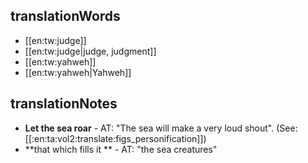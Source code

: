 ## translationWords

* [[en:tw:judge]]
* [[en:tw:judge|judge, judgment]]
* [[en:tw:yahweh]]
* [[en:tw:yahweh|Yahweh]]

## translationNotes

* **Let the sea roar** - AT: "The sea will make a very loud shout". (See: [[:en:ta:vol2:translate:figs_personification]])
* **that which fills it ** - AT: "the sea creatures"
